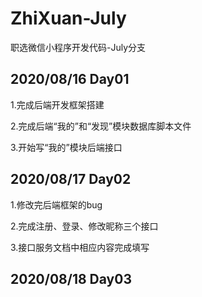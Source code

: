 # ZhiXuan-July
职选微信小程序开发代码-July分支



## 2020/08/16 Day01
1.完成后端开发框架搭建

2.完成后端“我的”和“发现”模块数据库脚本文件

3.开始写“我的”模块后端接口

## 2020/08/17 Day02

1.修改完后端框架的bug

2.完成注册、登录、修改昵称三个接口

3.接口服务文档中相应内容完成填写

## 2020/08/18 Day03

